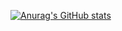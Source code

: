 [![Anurag's GitHub stats](https://github-readme-stats.vercel.app/api?username=forestfamily4)](https://github.com/anuraghazra/github-readme-stats)

